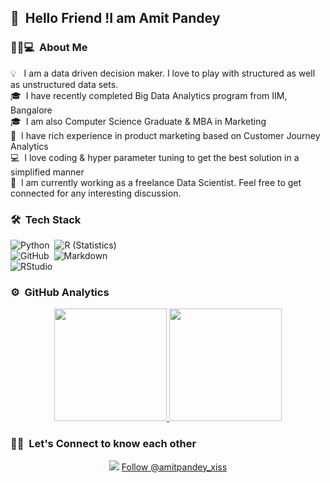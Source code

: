 ## 🙏 &nbsp;Hello Friend !I am Amit Pandey

### 🙋‍♂️💻 &nbsp;About Me
💡 &nbsp; I am a data driven decision maker. I love to play with structured as well as unstructured data sets.\
🎓 &nbsp;I have recently completed Big Data Analytics program from IIM, Bangalore\
🎓 &nbsp;I am also Computer Science Graduate & MBA in Marketing\
💪 &nbsp;I have rich experience in product marketing based on Customer Journey Analytics\
💻 &nbsp;I love coding & hyper parameter tuning to get the best solution in a simplified manner\
💬 &nbsp;I am currently working as a freelance Data Scientist. Feel free to get connected for any interesting discussion.

### 🛠 &nbsp;Tech Stack

![Python](https://img.shields.io/badge/-Python-333333?style=flat&logo=python)&nbsp;
![R (Statistics)](https://img.shields.io/badge/-R-333333?style=flat&logo=R&logoColor=276DC3)\
![GitHub](https://img.shields.io/badge/-GitHub-333333?style=flat&logo=github)&nbsp;
![Markdown](https://img.shields.io/badge/-Markdown-333333?style=flat&logo=markdown)\
![RStudio](https://img.shields.io/badge/-RStudio-333333?style=flat&logo=rstudio)&nbsp;

### ⚙️ &nbsp;GitHub Analytics

<p align="center">
<a href="https://github.com/AVS1508">
  <img height="180em" src="https://github-readme-stats-eight-theta.vercel.app/api?username=amitpandey1266&show_icons=true&theme=dracula&include_all_commits=true&count_private=true" />
  <img height="180em" src="https://github-readme-stats-eight-theta.vercel.app/api/top-langs/?username=amitpandey1266&layout=compact&exclude_lang=java+r&theme=vue-dark" />
</a>
</p>

### 🤝🏻 &nbsp;Let's Connect to know each other
<p align="center">
<a href="https://www.linkedin.com/in/amitpandeybda/"><img src="https://img.shields.io/badge/-Amit%20Pandey-0077B5?style=flat-square&logo=Linkedin&logoColor=white"/></a>
<a href="https://twitter.com/amitpandey_xiss?ref_src=twsrc%5Etfw" class="twitter-follow-button" data-size="large" data-show-screen-name="false" data-lang="en" data-show-count="false">Follow @amitpandey_xiss</a>
</p>
